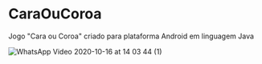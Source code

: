 # CaraOuCoroa
Jogo "Cara ou Coroa" criado para plataforma Android em linguagem Java


![WhatsApp Video 2020-10-16 at 14 03 44 (1)](https://user-images.githubusercontent.com/45218570/96288543-f80e8680-0fb9-11eb-9f6a-dda6f1122449.gif)
